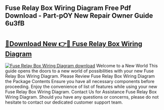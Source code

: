 ## Fuse Relay Box Wiring Diagram Free Pdf Download - Part-pOY New Repair Owner Guide 6u3fB

# <h2><a href="http://dfq9yh.blite.top/?on=Fuse+Relay+Box+Wiring+Diagram">🔗Download New 👉🔴 Fuse Relay Box Wiring Diagram</a></h2>

[![Fuse Relay Box Wiring Diagram download](https://i.imgur.com/lujVjoI.png)](http://dfq9yh.blite.top/?on=Fuse+Relay+Box+Wiring+Diagram)
Welcome to a New World This guide opens the doors to a new world of possibilities with your new Fuse Relay Box Wiring Diagram. Please Review Fuse Relay Box Wiring Diagram the Package Contents Ensure you have all necessary components before proceeding. Enjoy the convenience of list of features while using your new Fuse Relay Box Wiring Diagram. Contact Us for Assistance Fuse Relay Box Wiring Diagram. Should you have any questions or concerns, please do not hesitate to contact our dedicated customer support team.
